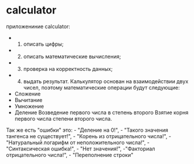 # calculator
приложениние calculator:
- 1) описать цифры;
- 2) описать математические вычисления;
- 3) проверка на корректность данных; 
- 4) выдать результат. 
Калькулятор основан на взаимодействии двух чисел, 
поэтому математические операции будут следующие:
 - Сложение
 - Вычитание
 - Умножение
 - Деление
Возведение первого числа в степень второго
Взятие корня первого числа степени второго числа.

Так же есть "ошибки" это:
                           - "Деление на 0!",
                          - "Такого значения тангенса не существует!",
                          - "Корень из отрицательного числа!",
                          - "Натуральный логарифм от неположительного числа!",
                          - "Синтаксическая ошибка!",
                          - "Нет значения!",
                           -"Факториал отрицательного числа!",
                          - "Переполнение строки"
